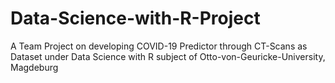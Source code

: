 # Data-Science-with-R-Project
A Team Project on developing COVID-19 Predictor through CT-Scans as Dataset under Data Science with R subject of Otto-von-Geuricke-University, Magdeburg
